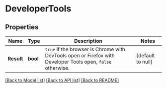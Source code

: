# DeveloperTools

## Properties
Name | Type | Description | Notes
------------ | ------------- | ------------- | -------------
**Result** | **bool** | `true` if the browser is Chrome with DevTools open or Firefox with Developer Tools open, `false` otherwise.  | [default to null]

[[Back to Model list]](../README.md#documentation-for-models) [[Back to API list]](../README.md#documentation-for-api-endpoints) [[Back to README]](../README.md)

